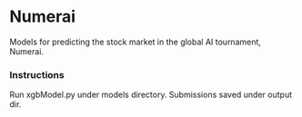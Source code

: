 # Numerai

Models for predicting the stock market in the global AI tournament, Numerai.

### Instructions 

Run xgbModel.py under models directory. Submissions saved under output dir.
